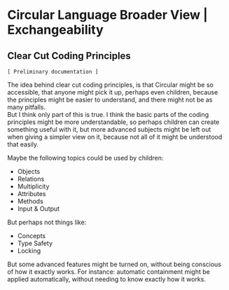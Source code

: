 ﻿Circular Language Broader View | Exchangeability
================================================

Clear Cut Coding Principles
---------------------------

`[ Preliminary documentation ]`

The idea behind clear cut coding principles, is that Circular might be so accessible, that anyone might pick it up, perhaps even children, because the principles might be easier to understand, and there might not be as many pitfalls.  
But I think only part of this is true. I think the basic parts of the coding principles might be more understandable, so perhaps children can create something useful with it, but more advanced subjects might be left out when giving a simpler view on it, because not all of it might be understood that easily.

Maybe the following topics could be used by children:

- Objects
- Relations
- Multiplicity
- Attributes
- Methods
- Input & Output

But perhaps not things like:

- Concepts
- Type Safety
- Locking

But some advanced features might be turned on, without being conscious of how it exactly works. For instance: automatic containment might be applied automatically, without needing to know exactly how it works.
